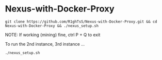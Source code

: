 # Nexus-with-Docker-Proxy

	git clone https://github.com/R1ghTsS/Nexus-with-Docker-Proxy.git && cd Nexus-with-Docker-Proxy && ./nexus_setup.sh

NOTE: If working (mining) fine, ctrl P + Q to exit

To run the 2nd instance, 3rd instance ...

	./nexus_setup.sh
